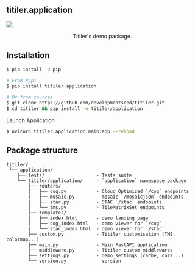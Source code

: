 ## titiler.application

<img style="max-width:400px" src="https://user-images.githubusercontent.com/10407788/115224800-53d9d980-a0db-11eb-86c3-1c94fde3ed4a.png"/>
<p align="center">Titiler's demo package.</p>

## Installation

```bash
$ pip install -U pip

# From Pypi
$ pip install titiler.application

# Or from sources
$ git clone https://github.com/developmentseed/titiler.git
$ cd titiler && pip install -e titiler/application
```

Launch Application
```bash
$ uvicorn titiler.application.main:app --reload
```

## Package structure

```
titiler/
 └── application/
    ├── tests/                   - Tests suite
    └── titiler/application/     - `application` namespace package
        ├── routers/
        |   ├── cog.py           - Cloud Optimized `/cog` endpoints
        |   ├── mosaic.py        - mosaic `/mosaicjson` endpoints
        |   ├── stac.py          - STAC `/stac` endpoints
        |   └── tms.py           - TileMatrixSet endpoints
        ├── templates/
        |   ├── index.html       - demo landing page
        |   ├── cog_index.html   - demo viewer for `/cog`
        |   └── stac_index.html  - demo viewer for `/stac`
        ├── custom.py            - Titiler customisation (TMS, colormap...)
        ├── main.py              - Main FastAPI application
        ├── middleware.py        - Titiler custom middlewares
        ├── settings.py          - demo settings (cache, cors...)
        └── version.py           - version
```
